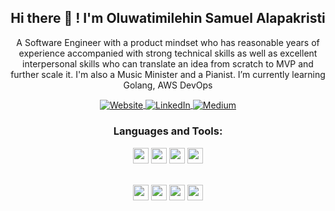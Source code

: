 <!--
**samalapsy/samalapsy** is a ✨ _special_ ✨ repository because its `README.md` (this file) appears on your GitHub profile.

Here are some ideas to get you started:

- 🔭 I’m currently working on ...
- 🌱 I’m currently learning Golang, AWS DevOps ...
- 👯 I’m looking to collaborate on ...
- 🤔 I’m looking for help with Networking...
- 💬 Ask me about ...
- 📫 How to reach me: ...
- 😄 Pronouns: ...
- ⚡ Fun fact: ...
-->

<h2 align="center">Hi there 👋 !  I'm Oluwatimilehin Samuel Alapakristi</h2>
<p align="center">A Software Engineer with a product mindset who has reasonable years of experience accompanied with strong technical skills as well as excellent interpersonal skills who can translate an idea from scratch to MVP and further scale it. I'm also a Music Minister and a Pianist. I’m currently learning Golang, AWS DevOps</p>
<p align="center">
   
   <a  align="center" href="https://twitter.com/samalapsy">
      <img align="center"  alt="Website" src="https://img.shields.io/badge/-Twitter-1d9bf0?style=flat-square&logo=twitter&logoColor=white&link=https://twitter.com/samalapsy" />
   </a> 

   <a href="https://www.linkedin.com/in/samalapsy/" align="center" >
      <img align="center"  alt="LinkedIn" src="https://img.shields.io/badge/-LinkedIn-0a66c2?style=flat-square&logo=Linkedin&logoColor=white&link=https://www.linkedin.com/in/samalapsy/" />
   </a>   
   
   <a href="https://samalapsy.medium.com" align="center" >
      <img align="center"  alt="Medium" src="https://img.shields.io/badge/-Medium-45484c?style=flat-square&logo=Medium&logoColor=white&link=https://samalapsy.medium.com" />
   </a>
   
 </p>



<div align="center">
   
### Languages and Tools:  
<code><img width="auto"  height="25" src="https://img.shields.io/badge/PHP-4F5B93?style=for-the-badge&logo=php&logoColor=white"></code>
<code><img width="auto"  height="25" src="https://img.shields.io/badge/Laravel-f9322c?style=for-the-badge&logo=laravel&logoColor=white"></code>
   <code><img width="auto"  height="25" src="https://img.shields.io/badge/TypeScript-007d9c?style=for-the-badge&logo=go&logoColor=white"></code>
<code><img width="auto"  height="25" src="https://img.shields.io/badge/Javascript-ED8B00?style=for-the-badge&logo=javascript&logoColor=yellow"></code>
<!--    <br><br>  <code><img width="auto"  height="25" src="https://img.shields.io/badge/Vue-42b883style=for-the-badge&logo=vuejs&logoColor=yellow"></code>
      <code><img width="auto"  height="25" src="https://img.shields.io/badge/NuxtJs-42b883style=for-the-badge&logo=nuxt&logoColor=yellow"></code>-->

   <br>
      <code><img width="auto" height="25" src="https://img.shields.io/badge/npm-cb3837?style=for-the-badge&logo=npm&logoColor=white"></code>
   <code><img width="auto"   height="25" src="https://img.shields.io/badge/firebase-ffca28?style=for-the-badge&logo=firebase&logoColor=white"></code>
   <code><img width="auto"  height="25" src="https://img.shields.io/badge/Node.js-43853D?style=for-the-badge&logo=node.js&logoColor=white"></code>
   <code><img width="auto"  height="25" src="https://img.shields.io/badge/MySql-4479a1?style=for-the-badge&logo=MySql&logoColor=white"></code>

   </div>
